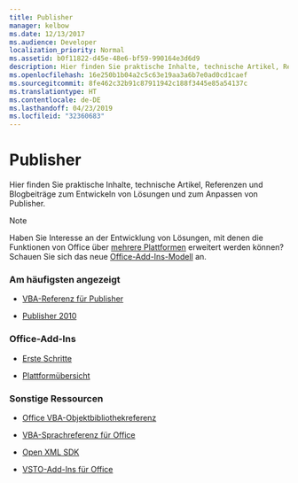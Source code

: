 ```yaml
---
title: Publisher
manager: kelbow
ms.date: 12/13/2017
ms.audience: Developer
localization_priority: Normal
ms.assetid: b0f11822-d45e-48e6-bf59-990164e3d6d9
description: Hier finden Sie praktische Inhalte, technische Artikel, Referenzen und Blogbeiträge zum Entwickeln von Lösungen und zum Anpassen von Publisher.
ms.openlocfilehash: 16e250b1b04a2c5c63e19aa3a6b7e0ad0cd1caef
ms.sourcegitcommit: 8fe462c32b91c87911942c188f3445e85a54137c
ms.translationtype: HT
ms.contentlocale: de-DE
ms.lasthandoff: 04/23/2019
ms.locfileid: "32360683"
---
```

# <a name="publisher"></a>Publisher

Hier finden Sie praktische Inhalte, technische Artikel, Referenzen und Blogbeiträge zum Entwickeln von Lösungen und zum Anpassen von Publisher.

> [!NOTE]
> Haben Sie Interesse an der Entwicklung von Lösungen, mit denen die Funktionen von Office über [mehrere Plattformen](https://docs.microsoft.com/office/dev/add-ins/overview/office-add-in-availability) erweitert werden können? Schauen Sie sich das neue [Office-Add-Ins-Modell](https://docs.microsoft.com/office/dev/add-ins/overview/office-add-ins) an. 

### <a name="viewed-most"></a>Am häufigsten angezeigt

- [VBA-Referenz für Publisher](https://docs.microsoft.com/office/vba/api/overview/publisher)

- [Publisher 2010](https://docs.microsoft.com/previous-versions/office/developer/office-2010/ff604963(v=office.14))


### <a name="office-add-ins"></a>Office-Add-Ins 

- [Erste Schritte](https://docs.microsoft.com/office/dev/add-ins/)

- [Plattformübersicht](https://docs.microsoft.com/office/dev/add-ins/overview/office-add-ins)


### <a name="other-resources"></a>Sonstige Ressourcen

- [Office VBA-Objektbibliothekreferenz](https://docs.microsoft.com/office/vba/api/overview/library-reference)

- [VBA-Sprachreferenz für Office](https://docs.microsoft.com/office/vba/api/overview/language-reference) 

- [Open XML SDK](https://docs.microsoft.com/office/open-xml/open-xml-sdk)

- [VSTO-Add-Ins für Office](https://docs.microsoft.com/visualstudio/vsto/create-vsto-add-ins-for-office-by-using-visual-studio?view=vs-2017)